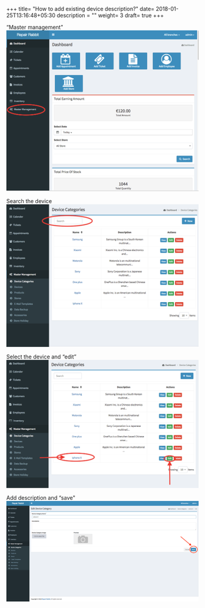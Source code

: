 +++
title= "How to add existing device description?"
date= 2018-01-25T13:16:48+05:30
description = ""
weight= 3
draft= true
+++



“Master management”
![How to add exsisting device description?](/images/device_and_device_categories/how_to_Add_exsisting_device_description/go_to_master_management.png)

Search the device
![How to add exsisting device description?](/images/device_and_device_categories/how_to_Add_exsisting_device_description/search_the_device.png)


Select the device and “edit”
![How to add exsisting device description?](/images/device_and_device_categories/how_to_Add_exsisting_device_description/select_the_device_and_click_edit.png)

Add description and “save"
![How to add exsisting device description?](/images/device_and_device_categories/how_to_Add_exsisting_device_description/edit_description_of_existing_device_save.png)


